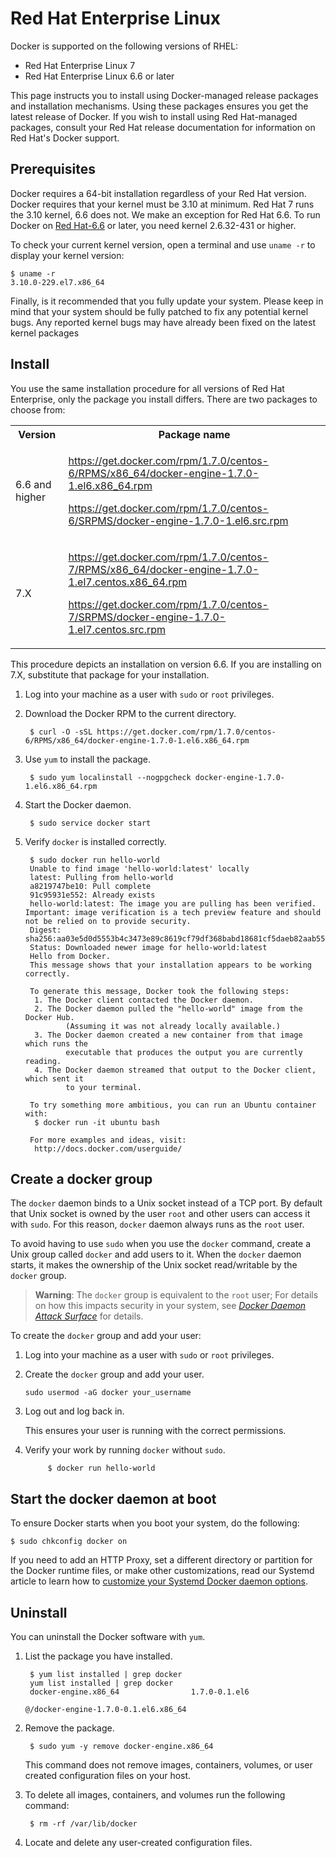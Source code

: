 <!--[metadata]>
+++
title = "Installation on Red Hat Enterprise Linux"
description = "Instructions for installing Docker on Red Hat Enterprise Linux."
keywords = ["Docker, Docker documentation, requirements, linux,  rhel"]
[menu.main]
parent = "smn_linux"
+++
<![end-metadata]-->

# Red Hat Enterprise Linux

Docker is supported on the following versions of RHEL:

- Red Hat Enterprise Linux 7 
- Red Hat Enterprise Linux 6.6 or later

This page instructs you to install using Docker-managed release packages and
installation mechanisms. Using these packages ensures you get the latest release
of Docker. If you wish to install using Red Hat-managed packages, consult your
Red Hat release documentation for information on Red Hat's Docker support.

## Prerequisites

Docker requires a 64-bit installation regardless of your Red Hat version. Docker
requires that your kernel must be 3.10 at minimum. Red Hat 7 runs the 3.10
kernel, 6.6 does not. We make an exception for Red Hat 6.6. To run Docker on
[Red Hat-6.6](http://www.centos.org) or later, you need kernel 2.6.32-431 or
higher. 

To check your current kernel version, open a terminal and use `uname -r` to
display your kernel version:

    $ uname -r 
    3.10.0-229.el7.x86_64

Finally, is it recommended that you fully update your system. Please keep in
mind that your system should be fully patched to fix any potential kernel bugs.
Any reported kernel bugs may have already been fixed on the latest kernel
packages 


## Install

You use the same installation procedure for all versions of Red Hat Enterprise,
only the package you install differs.  There are two packages to choose from:

<table>
  <tr>
    <th>Version</th>
    <th>Package name</th>
  </tr>
  <tr>
    <td>6.6 and  higher</td>
    <td>
    <p>
    <a href="https://get.docker.com/rpm/1.7.0/centos-6/RPMS/x86_64/docker-engine-1.7.0-1.el6.x86_64.rpm">
    https://get.docker.com/rpm/1.7.0/centos-6/RPMS/x86_64/docker-engine-1.7.0-1.el6.x86_64.rpm</a>
    <p>
    <a href="https://get.docker.com/rpm/1.7.0/centos-6/SRPMS/docker-engine-1.7.0-1.el6.src.rpm">
   https://get.docker.com/rpm/1.7.0/centos-6/SRPMS/docker-engine-1.7.0-1.el6.src.rpm</a>
    <p>
    </p>
    </td>
  </tr>
  <tr>
    <td>7.X</td>
    <td>
    <p>
     <a href="https://get.docker.com/rpm/1.7.0/centos-7/RPMS/x86_64/docker-engine-1.7.0-1.el7.centos.x86_64.rpm">
    https://get.docker.com/rpm/1.7.0/centos-7/RPMS/x86_64/docker-engine-1.7.0-1.el7.centos.x86_64.rpm</a>   
    </p>
    <p>
     <a href="https://get.docker.com/rpm/1.7.0/centos-7/SRPMS/docker-engine-1.7.0-1.el7.centos.src.rpm">
    https://get.docker.com/rpm/1.7.0/centos-7/SRPMS/docker-engine-1.7.0-1.el7.centos.src.rpm</a>   
    </p>
    </td>
  </tr>
</table>

This procedure depicts an installation on version 6.6.  If you are installing on
7.X, substitute that package for your installation. 

1. Log into your machine as a user with `sudo` or `root` privileges.

2. Download the Docker RPM to the current directory.
		
		$ curl -O -sSL https://get.docker.com/rpm/1.7.0/centos-6/RPMS/x86_64/docker-engine-1.7.0-1.el6.x86_64.rpm

3. Use `yum` to install the package.

		$ sudo yum localinstall --nogpgcheck docker-engine-1.7.0-1.el6.x86_64.rpm

5. Start the Docker daemon.

		$ sudo service docker start

6. Verify `docker` is installed correctly.

		$ sudo docker run hello-world
		Unable to find image 'hello-world:latest' locally
		latest: Pulling from hello-world
		a8219747be10: Pull complete 
		91c95931e552: Already exists 
		hello-world:latest: The image you are pulling has been verified. Important: image verification is a tech preview feature and should not be relied on to provide security.
		Digest: sha256:aa03e5d0d5553b4c3473e89c8619cf79df368babd18681cf5daeb82aab55838d
		Status: Downloaded newer image for hello-world:latest
		Hello from Docker.
		This message shows that your installation appears to be working correctly.

		To generate this message, Docker took the following steps:
		 1. The Docker client contacted the Docker daemon.
		 2. The Docker daemon pulled the "hello-world" image from the Docker Hub.
				(Assuming it was not already locally available.)
		 3. The Docker daemon created a new container from that image which runs the
				executable that produces the output you are currently reading.
		 4. The Docker daemon streamed that output to the Docker client, which sent it
				to your terminal.

		To try something more ambitious, you can run an Ubuntu container with:
		 $ docker run -it ubuntu bash

		For more examples and ideas, visit:
		 http://docs.docker.com/userguide/
 
## Create a docker group		

The `docker` daemon binds to a Unix socket instead of a TCP port. By default
that Unix socket is owned by the user `root` and other users can access it with
`sudo`. For this reason, `docker` daemon always runs as the `root` user.

To avoid having to use `sudo` when you use the `docker` command, create a Unix
group called `docker` and add users to it. When the `docker` daemon starts, it
makes the ownership of the Unix socket read/writable by the `docker` group.

>**Warning**: The `docker` group is equivalent to the `root` user; For details
>on how this impacts security in your system, see [*Docker Daemon Attack
>Surface*](/articles/security/#docker-daemon-attack-surface) for details.

To create the `docker` group and add your user:

1. Log into your machine as a user with `sudo` or `root` privileges.

2. Create the `docker` group and add your user.

    `sudo usermod -aG docker your_username`

3. Log out and log back in.

    This ensures your user is running with the correct permissions.

4. Verify your work by running `docker` without `sudo`.

			$ docker run hello-world
 
## Start the docker daemon at boot

To ensure Docker starts when you boot your system, do the following:

    $ sudo chkconfig docker on

If you need to add an HTTP Proxy, set a different directory or partition for the
Docker runtime files, or make other customizations, read our Systemd article to
learn how to [customize your Systemd Docker daemon options](/articles/systemd/).


## Uninstall

You can uninstall the Docker software with `yum`.  

1. List the package you have installed.

		$ yum list installed | grep docker
		yum list installed | grep docker
		docker-engine.x86_64                1.7.0-0.1.el6
																																					 @/docker-engine-1.7.0-0.1.el6.x86_64

2. Remove the package.

		$ sudo yum -y remove docker-engine.x86_64 

	This command does not remove images, containers, volumes, or user created
	configuration files on your host. 

3. To delete all images, containers, and volumes run the following command:

		$ rm -rf /var/lib/docker

4. Locate and delete any user-created configuration files.